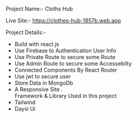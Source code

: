 Project Name:- Cloths Hub

Live Site:- https://clothes-hub-1857b.web.app

Project Details:-
- Build with react.js
- Use Firebase to Authentication User Info
- Use Private Route to secure some Route
- Use Admin Route to secure some Accessebilty
- Connected Components By React Router
- Use jwt to secure user
- Store Data in MongoDb
- A Responsive Site .\
Framework & Library Used in this project
- Tailwind
- Daysi Ui
